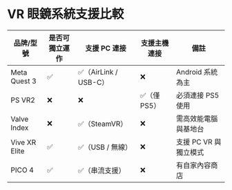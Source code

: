 # VR 眼鏡系統支援比較

| 品牌/型號         | 是否可獨立運作 | 支援 PC 連接 | 支援主機連接 | 備註                    |
|------------------|----------------|---------------|----------------|-------------------------|
| Meta Quest 3     | ✅             | ✅（AirLink / USB-C） | ❌             | Android 系統為主       |
| PS VR2           | ❌             | ❌            | ✅（僅 PS5）     | 必須連接 PS5 使用       |
| Valve Index      | ❌             | ✅（SteamVR） | ❌             | 需高效能電腦與基地台     |
| Vive XR Elite    | ✅             | ✅（USB / 無線） | ❌             | 支援 PC VR 與獨立模式   |
| PICO 4           | ✅             | ✅（串流支援） | ❌             | 有自家內容商店           |